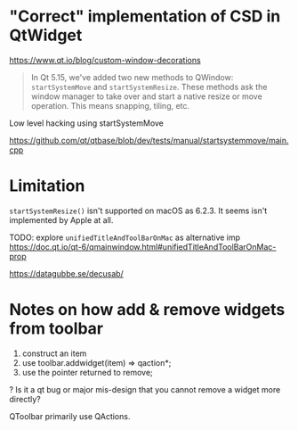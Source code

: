 # "Correct" implementation of CSD in QtWidget

https://www.qt.io/blog/custom-window-decorations


> In Qt 5.15, we've added two new methods to QWindow: `startSystemMove` and `startSystemResize`. These methods ask the window manager to take over and start a native resize or move operation. This means snapping, tiling, etc.

Low level hacking using startSystemMove

https://github.com/qt/qtbase/blob/dev/tests/manual/startsystemmove/main.cpp


# Limitation

`startSystemResize()` isn't supported on macOS as 6.2.3. It seems isn't implemented by Apple at all.

TODO: explore `unifiedTitleAndToolBarOnMac` as alternative imp
https://doc.qt.io/qt-6/qmainwindow.html#unifiedTitleAndToolBarOnMac-prop


https://datagubbe.se/decusab/

# Notes on how add & remove widgets from toolbar

1. construct an item
2. use toolbar.addwidget(item) => qaction*;
3. use the pointer returned to remove;

? Is it a qt bug or major mis-design that you cannot remove a widget more directly?

QToolbar primarily use QActions.